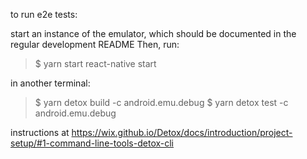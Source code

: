 to run e2e tests:

start an instance of the emulator, which should be documented in the regular development README
Then, run:

>$ yarn start react-native start

in another terminal:
>$ yarn detox build -c android.emu.debug 
>$ yarn detox test -c android.emu.debug

instructions at https://wix.github.io/Detox/docs/introduction/project-setup/#1-command-line-tools-detox-cli